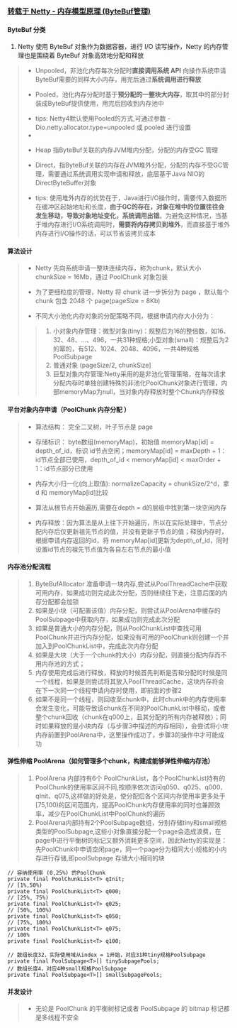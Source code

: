### [转载于  Netty - 内存模型原理 (ByteBuf管理)](https://juejin.im/post/6844904158772887559)
#### ByteBuf 分类
1. Netty 使用 ByteBuf 对象作为数据容器，进行 I/O 读写操作，Netty 的内存管理也是围绕着 ByteBuf 对象高效地分配和释放
>+ Unpooled，非池化内存每次分配时<B>直接调用系统 API</B> 向操作系统申请ByteBuf需要的同样大小内存，用完后通过<B>系统调用进行释放</B>
>- Pooled，池化内存分配时基于<B>预分配的一整块大内存</B>，取其中的部分封装成ByteBuf提供使用，用完后回收到内存池中  
>+ tips: Netty4默认使用Pooled的方式,可通过参数 -Dio.netty.allocator.type=unpooled 或 pooled 进行设置
>+ 
>- Heap 指ByteBuf关联的内存JVM堆内分配，分配的内存受GC 管理
>+ Direct，指ByteBuf关联的内存在JVM堆外分配，分配的内存不受GC管理，需要通过系统调用实现申请和释放，底层基于Java NIO的DirectByteBuffer对象  
>- tips: 使用堆外内存的优势在于，Java进行I/O操作时，需要传入数据所在缓冲区起始地址和长度，<B>由于GC的存在，对象在堆中的位置往往会发生移动，导致对象地址变化，系统调用出错</B>。为避免这种情况，当基于堆内存进行I/O系统调用时，<B>需要将内存拷贝到堆外</B>，而直接基于堆外内存进行I/O操作的话，可以节省该拷贝成本  

#### 算法设计  
>+ Netty 先向系统申请一整块连续内存，称为chunk，默认大小chunkSize = 16Mb，通过 PoolChunk 对象包装
>- 为了更细粒度的管理，Netty 将 chunk 进一步拆分为 page ，默认每个 chunk 包含 2048 个 page(pageSize = 8Kb)
>+ 不同大小池化内存对象的分配策略不同，根据申请内存大小分为：
>>1. 小对象内存管理：微型对象(tiny)：规整后为16的整倍数，如16、32、48、...、496，一共31种规格;小型对象(small)：规整后为2的幂的，有512、1024、2048、4096，一共4种规格 PoolSubpage     
>>2. 普通对象 (pageSize/2, chunkSize]  
>>3. 巨型对象内存管理:Netty采用的是非池化管理策略，在每次请求分配内存时单独创建特殊的非池化PoolChunk对象进行管理，内部memoryMap为null，当对象内存释放时整个Chunk内存释放   

#### 平台对象内存申请（PoolChunk 内存分配 ）
>+ 算法结构： 完全二叉树，叶子节点是 page
>- 存储标识： byte数组(memoryMap)，初始值 memoryMap[id] = depth_of_id，标识 id节点空闲；memoryMap[id] = maxDepth + 1：id节点全部已使用，depth_of_id < memoryMap[id] < maxOrder + 1：id节点部分已使用  
>+ 内存大小归一化(向上取值): normalizeCapacity = chunkSize/2^d，拿 d 和 memoryMap[id]比较
>- 算法从根节点开始遍历,需要在depth = d的层级中找到第一块空闲内存
>+ 内存释放：因为算法是从上往下开始遍历，所以在实际处理中，节点分配内存后仅更新祖先节点的值，并没有更新子节点的值；释放内存时，根据申请内存返回的id，将 memoryMap[id]更新为depth_of_id，同时设置id节点的祖先节点值为各自左右节点的最小值  

#### 内存池分配流程
> 1. ByteBufAllocator 准备申请一块内存,尝试从PoolThreadCache中获取可用内存，如果成功则完成此次分配，否则继续往下走，注意后面的内存分配都会加锁
> 2. 如果是小块（可配置该值）内存分配，则尝试从PoolArena中缓存的PoolSubpage中获取内存，如果成功则完成此次分配 
> 3. 如果是普通大小的内存分配，则从PoolChunkList中查找可用PoolChunk并进行内存分配，如果没有可用的PoolChunk则创建一个并加入到PoolChunkList中，完成此次内存分配
> 4. 如果是大块（大于一个chunk的大小）内存分配，则直接分配内存而不用内存池的方式；
> 5. 内存使用完成后进行释放，释放的时候首先判断是否和分配的时候是同一个线程，如果是则尝试将其放入PoolThreadCache，这块内存将会在下一次同一个线程申请内存时使用，即前面的步骤2
> 6. 如果不是同一个线程，则回收至chunk中，此时chunk中的内存使用率会发生变化，可能导致该chunk在不同的PoolChunkList中移动，或者整个chunk回收（chunk在q000上，且其分配的所有内存被释放）；同时如果释放的是小块内存（与步骤3中描述的内存相同），会尝试将小块内存前置到PoolArena中，这里操作成功了，步骤3的操作中才可能成功

#### 弹性伸缩 PoolArena（如何管理多个chunk，构建成能够弹性伸缩内存池）
>1. PoolArena 内部持有6个 PoolChunkList，各个PoolChunkList持有的PoolChunk的使用率区间不同,按顺序依次访问q050、q025、q000、qInit、q075,这样做的好处是，使分配后各个区间内存使用率更多处于[75,100)的区间范围内，提高PoolChunk内存使用率的同时也兼顾效率，减少在PoolChunkList中PoolChunk的遍历  
>2. PoolArena内部持有2个PoolSubpage数组，分别存储tiny和small规格类型的PoolSubpage,这些小对象直接分配一个page会造成浪费，在page中进行平衡树的标记又额外消耗更多空间，因此Netty的实现是：先PoolChunk中申请空闲page，同一个page分为相同大小规格的小内存进行存储,即poolSubpage 存储大小相同的块    
 ```
// 容纳使用率 (0,25%) 的PoolChunk
private final PoolChunkList<T> qInit;
// [1%,50%) 
private final PoolChunkList<T> q000;
// [25%, 75%) 
private final PoolChunkList<T> q025;
// [50%, 100%) 
private final PoolChunkList<T> q050;
// [75%, 100%) 
private final PoolChunkList<T> q075;
// 100% 
private final PoolChunkList<T> q100;

// 数组长度32，实际使用域从index = 1开始，对应31种tiny规格PoolSubpage
private final PoolSubpage<T>[] tinySubpagePools;
// 数组长度4，对应4种small规格PoolSubpage
private final PoolSubpage<T>[] smallSubpagePools;

```

#### 并发设计  
>+ 无论是 PoolChunk 的平衡树标记或者 PoolSubpage 的 bitmap 标记都是多线程不安全
